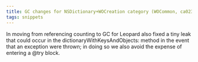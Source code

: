 ```yaml
---
title: GC changes for NSDictionary+WOCreation category (WOCommon, ca0232d)
tags: snippets
---
```


In moving from referencing counting to GC for Leopard also fixed a tiny leak that could occur in the dictionaryWithKeysAndObjects: method in the event that an exception were thrown; in doing so we also avoid the expense of entering a @try block.
